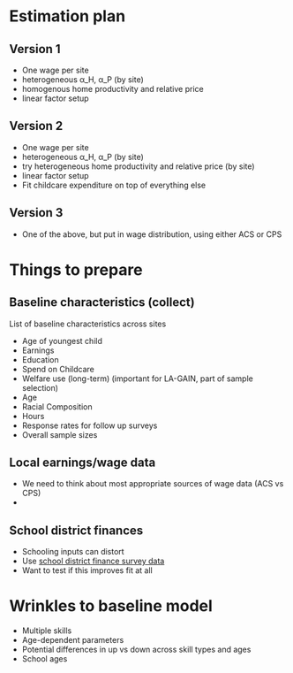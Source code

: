 # Estimation plan
## Version 1
- One wage per site
- heterogeneous α_H, α_P (by site)
- homogenous home productivity and relative price
- linear factor setup

## Version 2
- One wage per site
- heterogeneous α_H, α_P (by site)
- try heterogeneous home productivity and relative price (by site)
- linear factor setup
- Fit childcare expenditure on top of everything else

## Version 3
- One of the above, but put in wage distribution, using either ACS or CPS


# Things to prepare
## Baseline characteristics (collect)
List of baseline characteristics across sites
- Age of youngest child
- Earnings
- Education
- Spend on Childcare
- Welfare use (long-term) (important for LA-GAIN, part of sample selection)
- Age
- Racial Composition
- Hours
- Response rates for follow up surveys
- Overall sample sizes

## Local earnings/wage data
- We need to think about most appropriate sources of wage data (ACS vs CPS)
-

## School district finances
- Schooling inputs can distort
- Use [school district finance survey data](https://nces.ed.gov/ccd/f33agency.asp)
- Want to test if this improves fit at all

# Wrinkles to baseline model
- Multiple skills
- Age-dependent parameters
- Potential differences in up vs down across skill types and ages
- School ages
